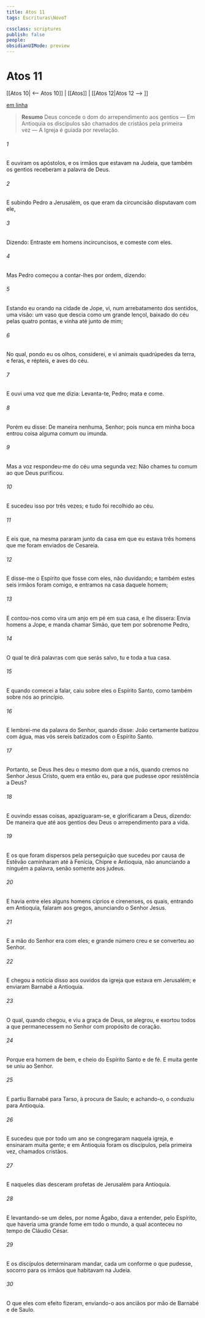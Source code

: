 ```yaml
---
title: Atos 11
tags: Escrituras\NovoT

cssclass: scriptures
publish: false
people:
obsidianUIMode: preview
---
```


# Atos 11
[[Atos 10| <-- Atos 10]] | [[Atos]] | [[Atos 12|Atos 12 --> ]]

[em linha](https://churchofjesuschrist.org/study/scriptures/nt/acts/11?lang=por)

> __Resumo__
Deus concede o dom do arrependimento aos gentios — Em Antioquia os discípulos são chamados de cristãos pela primeira vez — A Igreja é guiada por revelação.

###### 1 
E ouviram os apóstolos, e os irmãos que estavam na Judeia, que também os gentios receberam a palavra de Deus.

###### 2 
E subindo Pedro a Jerusalém, os que eram da circuncisão disputavam com ele,

###### 3 
Dizendo: Entraste em  homens incircuncisos, e comeste com eles.

###### 4 
Mas Pedro começou a contar-lhes  por ordem, dizendo:

###### 5 
Estando eu orando na cidade de Jope, vi, num arrebatamento dos sentidos, uma visão: um  vaso que descia como um grande lençol, baixado do céu pelas quatro pontas, e vinha até junto de mim;

###### 6 
No qual, pondo eu os olhos, considerei, e vi animais quadrúpedes da terra, e feras, e répteis, e aves do céu.

###### 7 
E ouvi uma voz que me dizia: Levanta-te, Pedro; mata e come.

###### 8 
Porém eu disse: De maneira nenhuma, Senhor; pois nunca em minha boca entrou coisa alguma comum ou imunda.

###### 9 
Mas a voz respondeu-me do céu uma segunda vez: Não chames tu comum ao que Deus purificou.

###### 10 
E sucedeu isso por três vezes; e tudo foi recolhido ao céu.

###### 11 
E eis que, na mesma  pararam junto da casa em que eu estava três homens que me foram enviados de Cesareia.

###### 12 
E disse-me o Espírito que fosse com eles, não duvidando; e também estes seis irmãos foram comigo, e entramos na casa daquele homem;

###### 13 
E contou-nos como vira um anjo em pé em sua casa, e lhe dissera: Envia homens a Jope, e manda chamar Simão, que tem por sobrenome Pedro,

###### 14 
O qual te dirá palavras com que serás salvo, tu e toda a tua casa.

###### 15 
E quando comecei a falar, caiu sobre eles o Espírito Santo, como também sobre nós ao princípio.

###### 16 
E lembrei-me da palavra do Senhor, quando disse: João certamente batizou com água, mas vós sereis batizados com o Espírito Santo.

###### 17 
Portanto, se Deus lhes deu o mesmo dom que a nós, quando cremos no Senhor Jesus Cristo, quem era então eu, para que pudesse opor resistência a Deus?

###### 18 
E ouvindo essas coisas, apaziguaram-se, e glorificaram a Deus, dizendo: De maneira que até aos gentios deu Deus o arrependimento para a vida.

###### 19 
E os que foram dispersos pela perseguição que sucedeu por causa de Estêvão caminharam até à Fenícia, Chipre e Antioquia, não anunciando a ninguém a palavra, senão somente aos judeus.

###### 20 
E havia entre eles alguns homens cíprios e cirenenses, os quais, entrando em Antioquia, falaram aos gregos, anunciando o Senhor Jesus.

###### 21 
E a mão do Senhor era com eles; e grande número creu e se converteu ao Senhor.

###### 22 
E chegou a notícia disso aos ouvidos da igreja que estava em Jerusalém; e enviaram Barnabé a Antioquia.

###### 23 
O qual, quando chegou, e viu a graça de Deus, se alegrou, e exortou todos a que permanecessem no Senhor com propósito de coração.

###### 24 
Porque era homem de bem, e cheio do Espírito Santo e de fé. E muita gente se uniu ao Senhor.

###### 25 
E partiu Barnabé para Tarso, à procura de Saulo; e achando-o, o conduziu para Antioquia.

###### 26 
E sucedeu que por todo um ano se congregaram naquela igreja, e ensinaram muita gente; e em Antioquia foram os discípulos, pela primeira vez, chamados cristãos.

###### 27 
E naqueles dias desceram profetas de Jerusalém para Antioquia.

###### 28 
E levantando-se um deles, por nome Ágabo, dava a entender, pelo Espírito, que haveria uma grande fome em todo o mundo, a qual aconteceu no tempo de Cláudio César.

###### 29 
E os discípulos determinaram mandar, cada um conforme o que pudesse, socorro para os irmãos que habitavam na Judeia.

###### 30 
O que eles com efeito fizeram, enviando-o aos anciãos por mão de Barnabé e de Saulo.

